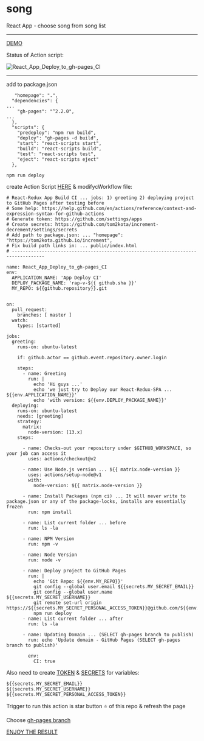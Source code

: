 # song
React App - choose song from song list

---

[DEMO](https://tom2kota.github.io/song/)

Status of Action script:

![React_App_Deploy_to_gh-pages_CI](https://github.com/tom2kota/song/workflows/React_App_Deploy_to_gh-pages_CI/badge.svg)


----

add to package.json

```
   "homepage": ".",
  "dependencies": {
...
    "gh-pages": "^2.2.0",
...
  },
  "scripts": {
    "predeploy": "npm run build",
    "deploy": "gh-pages -d build",
    "start": "react-scripts start",
    "build": "react-scripts build",
    "test": "react-scripts test",
    "eject": "react-scripts eject"
  },
```

```
npm run deploy
```

create Action Script [HERE](https://github.com/tom2kota/song/actions) & modifycWorkflow file:

```
# React-Redux App Build CI ... jobs: 1) greeting 2) deploying project to GitHub Pages after testing before
# Some help: https://help.github.com/en/actions/reference/context-and-expression-syntax-for-github-actions
# Generate token: https://github.com/settings/apps
# Create secrets: https://github.com/tom2kota/increment-decrement/settings/secrets
# Add path to package.json: ... "homepage": "https://tom2kota.github.io/increment",
# Fix build path links in: ... public/index.html
# ----------------------------------------------------------------------------------

name: React_App_Deploy_to_gh-pages_CI
env:
  APPLICATION_NAME: 'App Deploy CI'
  DEPLOY_PACKAGE_NAME: 'rap-v-${{ github.sha }}'
  MY_REPO: ${{github.repository}}.git


on:
  pull_request:
    branches: [ master ]
  watch:
    types: [started]

jobs:
  greeting:
    runs-on: ubuntu-latest

    if: github.actor == github.event.repository.owner.login

    steps:
      - name: Greeting
        run: |
          echo 'Hi guys ...'
          echo 'we just try to Deploy our React-Redux-SPA ... ${{env.APPLICATION_NAME}}'
          echo 'with version: ${{env.DEPLOY_PACKAGE_NAME}}'
  deploying:
    runs-on: ubuntu-latest
    needs: [greeting]
    strategy:
      matrix:
        node-version: [13.x]
    steps:
      
      - name: Checks-out your repository under $GITHUB_WORKSPACE, so your job can access it
        uses: actions/checkout@v2

      - name: Use Node.js version ... ${{ matrix.node-version }}
        uses: actions/setup-node@v1
        with:
          node-version: ${{ matrix.node-version }}

      - name: Install Packages (npm ci) ... It will never write to package.json or any of the package-locks, installs are essentially frozen
        run: npm install

      - name: List current folder ... before
        run: ls -la
      
      - name: NPM Version
        run: npm -v
        
      - name: Node Version
        run: node -v

      - name: Deploy project to GitHub Pages
        run: |
          echo 'Git Repo: ${{env.MY_REPO}}'
          git config --global user.email ${{secrets.MY_SECRET_EMAIL}}
          git config --global user.name ${{secrets.MY_SECRET_USERNAME}}
          git remote set-url origin https://${{secrets.MY_SECRET_PERSONAL_ACCESS_TOKEN}}@github.com/${{env.MY_REPO}}
          npm run deploy
      - name: List current folder ... after
        run: ls -la

      - name: Updating Domain ... (SELECT gh-pages branch to publish)
        run: echo 'Update domain - GitHub Pages (SELECT gh-pages branch to publish)'

        env:
          CI: true
```



Also need to create [TOKEN](https://github.com/settings/tokens) & [SECRETS](https://github.com/tom2kota/song/settings/secrets) for variables: 

```
${{secrets.MY_SECRET_EMAIL}}
${{secrets.MY_SECRET_USERNAME}}
${{secrets.MY_SECRET_PERSONAL_ACCESS_TOKEN}}
```

Trigger to run this action is star button :star: of this repo & refresh the page

Choose [gh-pages branch](https://github.com/tom2kota/song/settings)

[ENJOY THE RESULT](https://tom2kota.github.io/song/)
